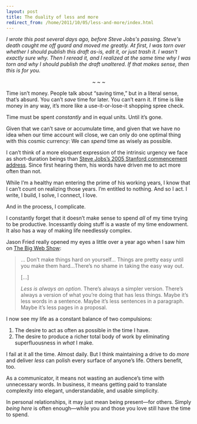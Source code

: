 ```yaml
---
layout: post
title: The duality of less and more
redirect_from: /home/2011/10/05/less-and-more/index.html
---
```

<p><em>I wrote this post several days ago, before Steve Jobs's passing. Steve's death caught me off guard and moved me greatly. At first, I was torn over whether I should publish this draft as-is, edit it, or just trash it. I wasn't exactly sure why. Then I reread it, and I realized at the same time why I was torn and why I should publish the draft unaltered. If that makes sense, then this is for you.</em></p>
<p style="text-align: center;">~ ~ ~</p>
<p>Time isn’t money. People talk about “saving time,” but in a literal sense, that’s absurd. You can’t <em>save</em> time for later. You can’t earn it. If time is like money in any way, it’s more like a use-it-or-lose-it shopping spree check.</p>
<p>Time must be spent <em>constantly</em> and in equal units. Until it’s gone.</p>
<p>Given that we can’t save or accumulate time, and given that we have no idea when our time account will close, we can only do one optimal thing with this cosmic currency: We can <em>spend</em> time as wisely as possible.</p>
<p>I can’t think of a more eloquent expression of the intrinsic urgency we face as short-duration beings than <a href="http://www.youtube.com/watch?v=D1R-jKKp3NA">Steve Jobs’s 2005 Stanford commencement address</a>. Since first hearing them, his words have driven me to act more often than not.</p>
<p>While I’m a healthy man entering the prime of his working years, I know that I can’t count on realizing those years. I’m entitled to nothing. And so I act. I write, I build, I solve, I connect, I love.</p>
<p>And in the process, I complicate.</p>
<p>I constantly forget that it doesn’t make sense to spend <em>all</em> of my time trying to be productive. Incessantly doing stuff is a waste of my time endowment. It also has a way of making life needlessly complex.</p>
<p>Jason Fried really opened my eyes a little over a year ago when I saw him on <a href="http://5by5.tv/bigwebshow/10">The Big Web Show</a>:</p>
<blockquote>
<p>… Don’t make things hard on yourself… Things are pretty easy until you make them hard…There’s no shame in taking the easy way out.</p>
<p>[…]</p>
<p><em>Less is always an option.</em> There’s always a simpler version. There’s always a version of what you’re doing that has less things.  Maybe it’s less words in a sentence. Maybe it’s less sentences in a paragraph. Maybe it’s less pages in a proposal.</p>
</blockquote>
<p>I now see my life as a constant balance of two compulsions:</p>
<ol>
<li>The desire to act as often as possible in the time I have.</li>
<li>The desire to produce a richer total body of work by eliminating superfluousness in <em>what</em> I make.</li>
</ol>
<p>I fail at it all the time. Almost daily. But I think maintaining a drive to do <em>more</em> and deliver <em>less</em> can polish every surface of anyone’s life. Others benefit, too.</p>
<p>As a communicator, it means not wasting an audience’s time with unnecessary words. In business, it means getting paid to translate complexity into elegant, understandable, and usable simplicity.</p>
<p>In personal relationships, it may just mean being present—for others. Simply <em>being here</em> is often enough—while you and those you love still have the time to spend.</p>
